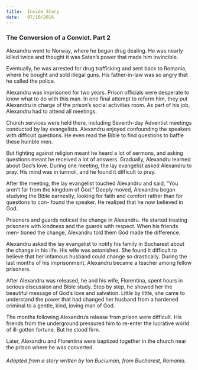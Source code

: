 ```yaml
---
title:  Inside Story
date:   07/10/2016
---
```


### The Conversion of a Convict. Part 2

Alexandru went to Norway, where he began drug dealing. He was nearly killed twice and thought it was Satan’s power that made him invincible.

Eventually, he was arrested for drug trafficking and sent back to Romania, where he bought and sold illegal guns. His father-in-law was so angry that he called the police.

Alexandru was imprisoned for two years. Prison officials were desperate to know what to do with this man. In one final attempt to reform him, they put Alexandru in charge of the prison’s social activities room. As part of his job, Alexandru had to attend all meetings.

Church services were held there, including Seventh-day Adventist meetings conducted by lay evangelists. Alexandru enjoyed confounding the speakers with difficult questions. He even read the Bible to find questions to baffle these humble men.

But fighting against religion meant he heard a lot of sermons, and asking questions meant he received a lot of answers. Gradually, Alexandru learned about God’s love. During one meeting, the lay evangelist asked Alexandru to pray. His mind was in turmoil, and he found it difficult to pray.

After the meeting, the lay evangelist touched Alexandru and said, “You aren’t far from the kingdom of God.” Deeply moved, Alexandru began studying the Bible earnestly, looking for faith and comfort rather than for questions to con- found the speaker. He realized that he now believed in God.

Prisoners and guards noticed the change in Alexandru. He started treating prisoners with kindness and the guards with respect. When his friends men- tioned the change, Alexandru told them God made the difference.

Alexandru asked the lay evangelist to notify his family in Bucharest about the change in his life. His wife was astonished. She found it difficult to believe that her infamous husband could change so drastically. During the last months of his imprisonment, Alexandru became a teacher among fellow prisoners.

After Alexandru was released, he and his wife, Florentina, spent hours in serious discussion and Bible study. Step by step, he showed her the beautiful message of God’s love and salvation. Little by little, she came to understand the power that had changed her husband from a hardened criminal to a gentle, kind, loving man of God.

The months following Alexandru’s release from prison were difficult. His friends from the underground pressured him to re-enter the lucrative world of ill-gotten fortune. But he stood firm.

Later, Alexandru and Florentina were baptized together in the church near the prison where he was converted.

###### Adapted from a story written by Ion Buciuman, from Bucharest, Romania.